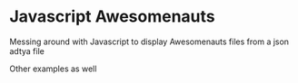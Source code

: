 # Javascript Awesomenauts

Messing around with Javascript to display Awesomenauts files from a json adtya file

Other examples as well